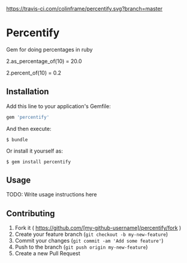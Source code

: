 https://travis-ci.com/colinframe/percentify.svg?branch=master

# Percentify

Gem for doing percentages in ruby

2.as_percentage_of(10) = 20.0

2.percent_of(10) = 0.2

## Installation

Add this line to your application's Gemfile:

```ruby
gem 'percentify'
```

And then execute:

    $ bundle

Or install it yourself as:

    $ gem install percentify

## Usage

TODO: Write usage instructions here

## Contributing

1. Fork it ( https://github.com/[my-github-username]/percentify/fork )
2. Create your feature branch (`git checkout -b my-new-feature`)
3. Commit your changes (`git commit -am 'Add some feature'`)
4. Push to the branch (`git push origin my-new-feature`)
5. Create a new Pull Request
